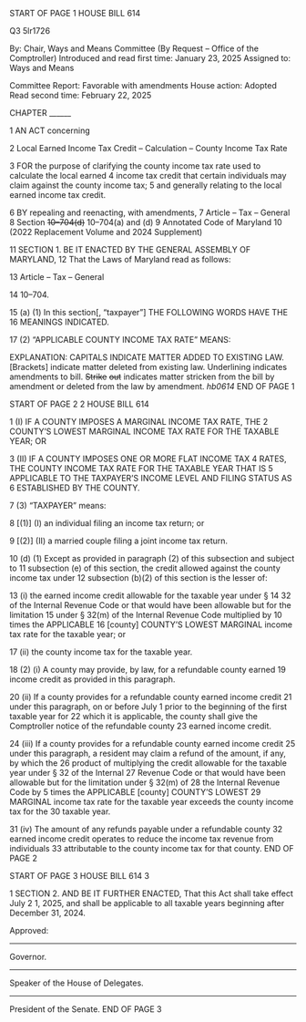 START OF PAGE 1
HOUSE BILL 614

Q3 5lr1726

By: Chair, Ways and Means Committee (By Request – Office of the Comptroller)
Introduced and read first time: January 23, 2025
Assigned to: Ways and Means

Committee Report: Favorable with amendments
House action: Adopted
Read second time: February 22, 2025

CHAPTER ______

1 AN ACT concerning

2 Local Earned Income Tax Credit – Calculation – County Income Tax Rate

3 FOR the purpose of clarifying the county income tax rate used to calculate the local earned
4 income tax credit that certain individuals may claim against the county income tax;
5 and generally relating to the local earned income tax credit.

6 BY repealing and reenacting, with amendments,
7 Article – Tax – General
8 Section ~~10–704(d)~~ 10–704(a) and (d)
9 Annotated Code of Maryland
10 (2022 Replacement Volume and 2024 Supplement)

11 SECTION 1. BE IT ENACTED BY THE GENERAL ASSEMBLY OF MARYLAND,
12 That the Laws of Maryland read as follows:

13 Article – Tax – General

14 10–704.

15 (a) (1) In this section[, “taxpayer”] THE FOLLOWING WORDS HAVE THE
16 MEANINGS INDICATED.

17 (2) “APPLICABLE COUNTY INCOME TAX RATE” MEANS:

EXPLANATION: CAPITALS INDICATE MATTER ADDED TO EXISTING LAW.
[Brackets] indicate matter deleted from existing law.
Underlining indicates amendments to bill.
~~Strike~~ ~~out~~ indicates matter stricken from the bill by amendment or deleted from the law by
amendment. *hb0614*
END OF PAGE 1

START OF PAGE 2
2 HOUSE BILL 614

1 (I) IF A COUNTY IMPOSES A MARGINAL INCOME TAX RATE, THE
2 COUNTY’S LOWEST MARGINAL INCOME TAX RATE FOR THE TAXABLE YEAR; OR

3 (II) IF A COUNTY IMPOSES ONE OR MORE FLAT INCOME TAX
4 RATES, THE COUNTY INCOME TAX RATE FOR THE TAXABLE YEAR THAT IS
5 APPLICABLE TO THE TAXPAYER’S INCOME LEVEL AND FILING STATUS AS
6 ESTABLISHED BY THE COUNTY.

7 (3) “TAXPAYER” means:

8 [(1)] (I) an individual filing an income tax return; or

9 [(2)] (II) a married couple filing a joint income tax return.

10 (d) (1) Except as provided in paragraph (2) of this subsection and subject to
11 subsection (e) of this section, the credit allowed against the county income tax under
12 subsection (b)(2) of this section is the lesser of:

13 (i) the earned income credit allowable for the taxable year under §
14 32 of the Internal Revenue Code or that would have been allowable but for the limitation
15 under § 32(m) of the Internal Revenue Code multiplied by 10 times the APPLICABLE
16 [county] COUNTY’S LOWEST MARGINAL income tax rate for the taxable year; or

17 (ii) the county income tax for the taxable year.

18 (2) (i) A county may provide, by law, for a refundable county earned
19 income credit as provided in this paragraph.

20 (ii) If a county provides for a refundable county earned income credit
21 under this paragraph, on or before July 1 prior to the beginning of the first taxable year for
22 which it is applicable, the county shall give the Comptroller notice of the refundable county
23 earned income credit.

24 (iii) If a county provides for a refundable county earned income credit
25 under this paragraph, a resident may claim a refund of the amount, if any, by which the
26 product of multiplying the credit allowable for the taxable year under § 32 of the Internal
27 Revenue Code or that would have been allowable but for the limitation under § 32(m) of
28 the Internal Revenue Code by 5 times the APPLICABLE [county] COUNTY’S LOWEST
29 MARGINAL income tax rate for the taxable year exceeds the county income tax for the
30 taxable year.

31 (iv) The amount of any refunds payable under a refundable county
32 earned income credit operates to reduce the income tax revenue from individuals
33 attributable to the county income tax for that county.
END OF PAGE 2

START OF PAGE 3
HOUSE BILL 614 3

1 SECTION 2. AND BE IT FURTHER ENACTED, That this Act shall take effect July
2 1, 2025, and shall be applicable to all taxable years beginning after December 31, 2024.

Approved:

________________________________________________________________________________
Governor.

________________________________________________________________________________
Speaker of the House of Delegates.

________________________________________________________________________________
President of the Senate.
END OF PAGE 3